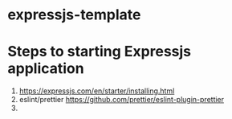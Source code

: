 # expressjs-template

# Steps to starting Expressjs application
1. https://expressjs.com/en/starter/installing.html
2. eslint/prettier https://github.com/prettier/eslint-plugin-prettier
3. 
